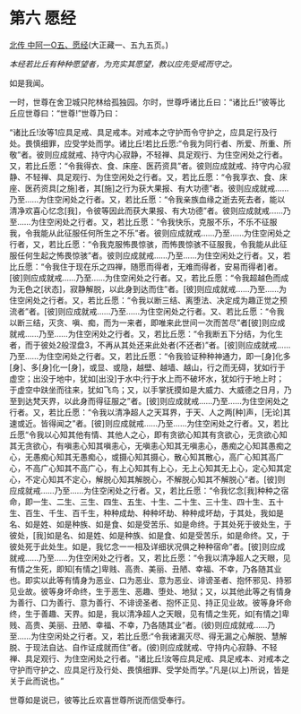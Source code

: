 # 第六 愿经

[北传 中阿一O五、愿经](https://github.com/gwsice/buddhism/blob/master/%E6%97%A9%E6%9C%9F/%E4%B8%AD%E9%98%BF%E5%90%AB%E7%BB%8F/26.md#yuan)(大正藏一、五九五页。)

*本经若比丘有种种愿望者，为充实其愿望，教以应先受戒而守之。*

如是我闻。

一时，世尊在舍卫城只陀林给孤独园。尔时，世尊呼诸比丘曰：“诸比丘!”彼等比丘应世尊曰：“世尊!”世尊乃曰：

“诸比丘!汝等1应具足戒、具足戒本。对戒本之守护而令守护之，应具足行及行处。畏慎细罪，应受学处而学。诸比丘!若比丘愿:“令我为同行者、所爱、所重、所敬”者。彼则应成就戒、持守内心寂静，不轻禅、具足观行、为住空闲处之行者。又，若比丘愿：“令我得衣、食、床座、医药资具”者。彼则应成就戒、持守内心寂静、不轻禅、具足观行、为住空闲处之行者。又，若比丘愿：“令我享衣、食、床座、医药资具[之施]者，其[施]之行为获大果报、有大功德”者。彼则应成就戒……乃至……为住空闲处之行者。又，若比丘愿：“令我亲族血缘之逝去死去者，能以清净欢喜心忆念[我]，令彼等因此而获大果报、有大功德”者。彼则应成就戒……乃至……为住空闲处之行者。又，若比丘愿：“令我快乐，克服不乐，不乐不征服我，令我能从此征服任何所生之不乐”者。彼则应成就戒……乃至……为住空闲处之行者，又，若比丘愿：“令我克服怖畏惊骇，而怖畏惊骇不征服我，令我能从此征服任何生起之怖畏惊骇”者。彼则应成就戒……乃至……为住空闲处之行者。又，若比丘愿：“令我住于现在乐之四禅，随愿而得者，无难而得者，安易而得者]者。[彼]则应成就戒……乃至……为住空闲处之行者。又，若比丘愿：“令我超越色而成为无色之[状态]，寂静解脱，以此身到达而住”者。[彼]则应成就戒……乃至……为住空闲处之行者。又，若比丘愿：“令我以断三结、离堕法、决定成为趣正觉之预流者”者。[彼]则应成就戒……乃至……为住空闲处之行者。又、若比丘愿：“令我以断三结，灭贪、嗔、痴，而为一来者，即唯来此世间一次而苦尽”者[彼]则应成就戒……乃至……为住空闲处之行者。又，若比丘愿：“令我断五下分结，为化生者，而于彼处2般涅盘3，不再从其处还来此处者(不还者)”者。[彼]则应成就戒……乃至……为住空闲处之行者。又，若比丘愿：“令我验证种种神通力，即一[身]化多[身]、多[身]化一[身]，或显、或隐，越壁、越墙、越山，行之而无碍，犹如行于虚空；出没于地中，犹如[出没]于水中;行于水上而不破坏水，犹如行于地上时；于虚空中趺坐而往来，犹如飞鸟；又，以手掌抚摸如是大威力、大威德之日月，乃至到达梵天界，以此身而得征服之”者。[彼]则应成就戒……乃至……为住空闲处之行者。又，若比丘愿：“令我以清净超人之天耳界，于天、人之两[种]声，[无论]其速或近。皆得闻之”者。[彼]则应成就戒……乃至……为住空闲处之行者。又，若比丘愿“令我以心知其他有情、其他人之心，即有贪欲心知其有贪欲心，无贪欲心知其无贪欲心，有嗔恚心知其嗔恚心，无嗔恚心知其无嗔恚心，愚痴之心知其愚痴之心，无愚痴心知其无愚痴心，或摄心知其摄心，散心知其散心，高广心知其高广心，不高广心知其不高广心，有上心知其有上心，无上心知其无上心，定心知其定心，不定心知其不定心，解脱心知其解脱心，不解脱心知其不解脱心”者。[彼]则应成就戒……乃至……为住空闲处之行者。又，若比丘愿：“令我忆念[我]种种之宿命，即一生、二生、三生、四生、五生、十生、二十生、三十生、四十生、五十生、百生、千生、百千生，种种成劫、种种坏劫、种种成坏劫，于其处，我如是名、如是姓、如是种族、如是食、如是受苦乐、如是命终。于其处死于彼处生，于彼处，[我]如是名、如是姓、如是种族、如是食、如是受苦乐，如是命终。又，于彼处死于此处生。如是，我忆念一一相及详细状况俱之种种宿命”者。[彼]则应成就戒……乃至……为住空闲处之行者。又，若比丘愿：“令我以清净超人之天眼，见有情之生死，即知[有情之]卑贱、高贵、美丽、丑陋、幸福、不幸，乃各随其业也。即实以此等有情身为恶业、口为恶业、意为恶业、诽谤圣者、抱怀邪见、持邪见业故。彼等身坏命终，生于恶生、恶趣、堕处、地狱；又，以其他此等之有情身为善行、口为善行、意为善行、不诽谤圣者、抱怀正见、持正见业故。彼等身坏命终，生于善趣、天界。如是，我以清净超人之天眼，见有情之生死，如[有情之]卑贱、高贵、美丽、丑陋、幸福、不幸，乃各随其业”者。(彼)则应成就戒……乃至……为住空闲处之行者。又，若比丘愿:“令我诸漏灭尽、得无漏之心解脱、慧解脱、于现法自达、自作证成就而住”者。(彼)则应成就戒、守持内心寂静、不轻禅、具足观行、为住空闲处之行者。“诸比丘!汝等应具足戒、具足戒本、对戒本之守护而守护之、应具足行及行处、畏慎细罪、受学处而学。”凡是(以上)所说，皆是关于此而说也。”

世尊如是说已，彼等比丘欢喜世尊所说而信受奉行。
